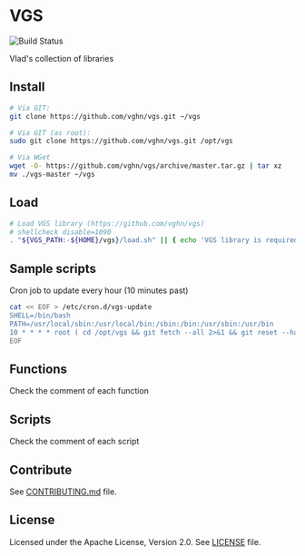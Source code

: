 # VGS

![Build Status](https://github.com/vghn/vgs/workflows/CI/badge.svg)

Vlad's collection of libraries

## Install

```sh
# Via GIT:
git clone https://github.com/vghn/vgs.git ~/vgs

# Via GIT (as root):
sudo git clone https://github.com/vghn/vgs.git /opt/vgs

# Via WGet
wget -O- https://github.com/vghn/vgs/archive/master.tar.gz | tar xz
mv ./vgs-master ~/vgs
```

## Load

```sh
# Load VGS library (https://github.com/vghn/vgs)
# shellcheck disable=1090
. "${VGS_PATH:-${HOME}/vgs}/load.sh" || { echo 'VGS library is required' >&2; exit 1; }
```

## Sample scripts

Cron job to update every hour (10 minutes past)

```sh
cat << EOF > /etc/cron.d/vgs-update
SHELL=/bin/bash
PATH=/usr/local/sbin:/usr/local/bin:/sbin:/bin:/usr/sbin:/usr/bin
10 * * * * root ( cd /opt/vgs && git fetch --all 2>&1 && git reset --hard origin/master 2>&1 ) | logger -it vgs-update
EOF
```

## Functions

Check the comment of each function

## Scripts

Check the comment of each script

## Contribute

See [CONTRIBUTING.md](CONTRIBUTING.md) file.

## License

Licensed under the Apache License, Version 2.0.
See [LICENSE](LICENSE) file.
